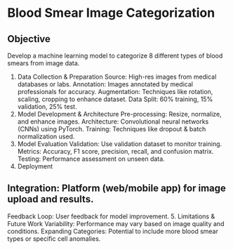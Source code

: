 # Blood Smear Image Categorization
## Objective
Develop a machine learning model to categorize 8 different types of blood smears from image data.

1. Data Collection & Preparation
Source: High-res images from medical databases or labs.
Annotation: Images annotated by medical professionals for accuracy.
Augmentation: Techniques like rotation, scaling, cropping to enhance dataset.
Data Split: 60% training, 15% validation, 25% test.
2. Model Development & Architecture
Pre-processing: Resize, normalize, and enhance images.
Architecture: Convolutional neural networks (CNNs) using PyTorch.
Training: Techniques like dropout & batch normalization used.
3. Model Evaluation
Validation: Use validation dataset to monitor training.
Metrics: Accuracy, F1 score, precision, recall, and confusion matrix.
Testing: Performance assessment on unseen data.
4. Deployment
## Integration: Platform (web/mobile app) for image upload and results.
Feedback Loop: User feedback for model improvement.
5. Limitations & Future Work
Variability: Performance may vary based on image quality and conditions.
Expanding Categories: Potential to include more blood smear types or specific cell anomalies.
